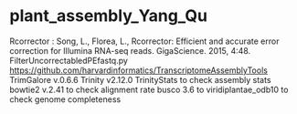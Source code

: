 # plant_assembly_Yang_Qu

Rcorrector : Song, L., Florea, L., Rcorrector: Efficient and accurate error correction for Illumina RNA-seq reads. GigaScience. 2015, 4:48.
FilterUncorrectabledPEfastq.py https://github.com/harvardinformatics/TranscriptomeAssemblyTools
TrimGalore v.0.6.6
Trinity v2.12.0
TrinityStats to check assembly stats
bowtie2 v.2.41 to check alignment rate
busco 3.6 to viridiplantae_odb10 to check genome completeness

